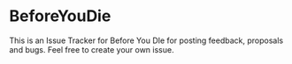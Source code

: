 # BeforeYouDie
This is an Issue Tracker for Before You DIe for posting feedback, proposals and bugs. 
Feel free to create your own issue.
